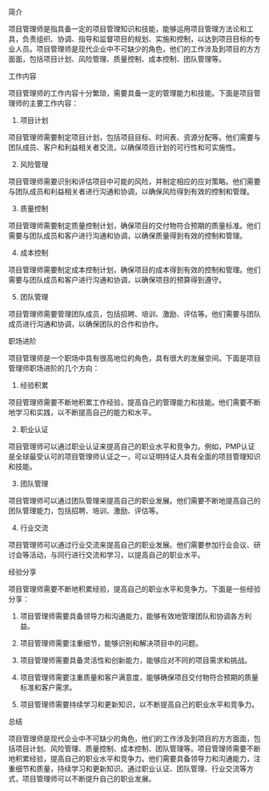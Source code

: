 简介

项目管理师是指具备一定的项目管理知识和技能，能够运用项目管理方法论和工具，负责组织、协调、指导和监督项目的规划、实施和控制，以达到项目目标的专业人员。项目管理师是现代企业中不可缺少的角色，他们的工作涉及到项目的方方面面，包括项目计划、风险管理、质量控制、成本控制、团队管理等。

工作内容

项目管理师的工作内容十分繁琐，需要具备一定的管理能力和技能。下面是项目管理师的主要工作内容：

1. 项目计划

项目管理师需要制定项目计划，包括项目目标、时间表、资源分配等。他们需要与团队成员、客户和利益相关者交流，以确保项目计划的可行性和可实施性。

2. 风险管理

项目管理师需要识别和评估项目中可能的风险，并制定相应的应对策略。他们需要与团队成员和利益相关者进行沟通和协调，以确保风险得到有效的控制和管理。

3. 质量控制

项目管理师需要制定质量控制计划，确保项目的交付物符合预期的质量标准。他们需要与团队成员和客户进行沟通和协调，以确保质量得到有效的控制和管理。

4. 成本控制

项目管理师需要制定成本控制计划，确保项目的成本得到有效的控制和管理。他们需要与团队成员和客户进行沟通和协调，以确保项目的预算得到遵守。

5. 团队管理

项目管理师需要管理团队成员，包括招聘、培训、激励、评估等。他们需要与团队成员进行沟通和协调，以确保团队的合作和协作。

职场进阶

项目管理师是一个职场中具有很高地位的角色，具有很大的发展空间。下面是项目管理师职场进阶的几个方向：

1. 经验积累

项目管理师需要不断地积累工作经验，提高自己的管理能力和技能。他们需要不断地学习和实践，以不断提高自己的能力和水平。

2. 职业认证

项目管理师可以通过职业认证来提高自己的职业水平和竞争力。例如，PMP认证是全球最受认可的项目管理师认证之一，可以证明持证人具有全面的项目管理知识和技能。

3. 团队管理

项目管理师可以通过团队管理来提高自己的职业发展。他们需要不断地提高自己的团队管理能力，包括招聘、培训、激励、评估等。

4. 行业交流

项目管理师可以通过行业交流来提高自己的职业发展。他们需要参加行业会议、研讨会等活动，与同行进行交流和学习，以提高自己的职业水平。

经验分享

项目管理师需要不断地积累经验，提高自己的职业水平和竞争力。下面是一些经验分享：

1. 项目管理师需要具备领导力和沟通能力，能够有效地管理团队和协调各方利益。

2. 项目管理师需要注重细节，能够识别和解决项目中的问题。

3. 项目管理师需要具备灵活性和创新能力，能够应对不同的项目需求和挑战。

4. 项目管理师需要注重质量和客户满意度，能够确保项目交付物符合预期的质量标准和客户需求。

5. 项目管理师需要持续学习和更新知识，以不断提高自己的职业水平和竞争力。

总结

项目管理师是现代企业中不可缺少的角色，他们的工作涉及到项目的方方面面，包括项目计划、风险管理、质量控制、成本控制、团队管理等。项目管理师需要不断地积累经验，提高自己的职业水平和竞争力。他们需要具备领导力和沟通能力，注重细节和质量，持续学习和更新知识。通过职业认证、团队管理、行业交流等方式，项目管理师可以不断提升自己的职业发展。